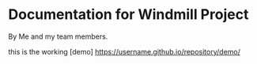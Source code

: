 # Documentation for Windmill Project

By Me and my team members.

this is the working [demo] https://username.github.io/repository/demo/


